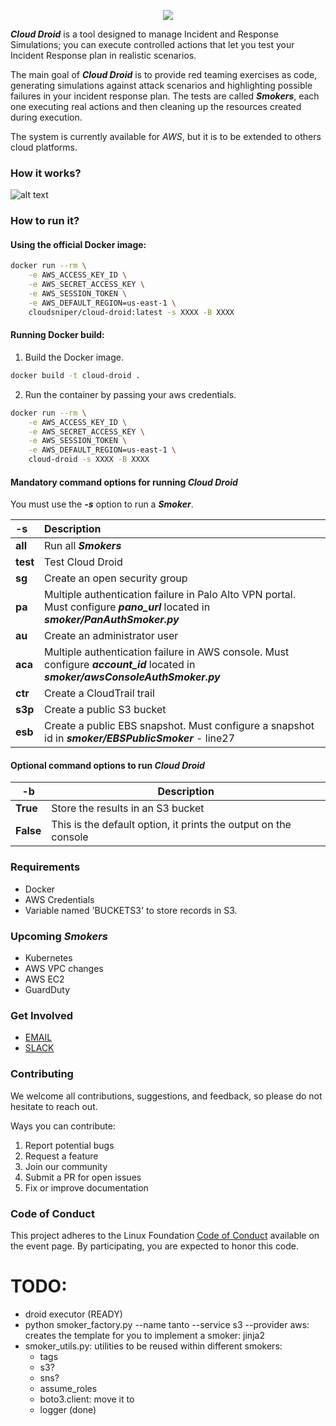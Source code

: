 <p align="center">
  <img src="./images/cloud-droid.png">
</p>

***Cloud Droid*** is a tool designed to manage Incident and Response Simulations; you can execute controlled actions that let you test your Incident Response plan in realistic scenarios.

The main goal of ***Cloud Droid*** is to provide red teaming exercises as code, generating simulations against attack scenarios and highlighting possible failures in your incident response plan. The tests are called ***Smokers***, each one executing real actions and then cleaning up the resources created during execution.

The system is currently available for *AWS*, but it is to be extended to others cloud platforms.

### How it works?

![alt text](images/cloud-droid-diagram.png "DIAGRAM")

### How to run it?

#### Using the official Docker image:

```bash
docker run --rm \
    -e AWS_ACCESS_KEY_ID \
    -e AWS_SECRET_ACCESS_KEY \
    -e AWS_SESSION_TOKEN \
    -e AWS_DEFAULT_REGION=us-east-1 \
    cloudsniper/cloud-droid:latest -s XXXX -B XXXX
```

#### Running Docker build:

1. Build the Docker image.
```bash
docker build -t cloud-droid .
```

2. Run the container by passing your aws credentials.
```bash
docker run --rm \
    -e AWS_ACCESS_KEY_ID \
    -e AWS_SECRET_ACCESS_KEY \
    -e AWS_SESSION_TOKEN \
    -e AWS_DEFAULT_REGION=us-east-1 \
    cloud-droid -s XXXX -B XXXX
```

#### Mandatory command options for running ***Cloud Droid***

You must use the ***-s*** option to run a ***Smoker***.

| -s  | Description  |
| :------------ |:---------------|
| **all** | Run all ***Smokers*** |
| **test** | Test Cloud Droid |
| **sg** | Create an open security group |
| **pa** | Multiple authentication failure in Palo Alto VPN portal. Must configure ***pano_url*** located in ***smoker/PanAuthSmoker.py*** |
| **au** | Create an administrator user |
| **aca** | Multiple authentication failure in AWS console. Must configure ***account_id*** located in ***smoker/awsConsoleAuthSmoker.py*** |
| **ctr** | Create a CloudTrail trail  |
| **s3p** | Create a public S3 bucket |
| **esb** | Create a public EBS snapshot. Must configure a snapshot id in ***smoker/EBSPublicSmoker*** - line27 |

#### Optional command options to run ***Cloud Droid***

| -b  | Description |
| --------------|-------------|
| **True** | Store the results in an S3 bucket |
| **False** | This is the default option, it prints the output on the console |

### Requirements
- Docker
- AWS Credentials
- Variable named 'BUCKETS3' to store records in S3.

### Upcoming ***Smokers***
- Kubernetes
- AWS VPC changes
- AWS EC2
- GuardDuty

### Get Involved
* [EMAIL](mailto:cloudsniper.cba@gmail.com)
* [SLACK](https://join.slack.com/t/cloudsniper/shared_invite/zt-gdto90pu-C25tsP54IOqTZd8ykQHmTw)

### Contributing
We welcome all contributions, suggestions, and feedback, so please do not hesitate to reach out. 

Ways you can contribute:
1. Report potential bugs 
2. Request a feature
3. Join our community
4. Submit a PR for open issues
5. Fix or improve documentation

### Code of Conduct

This project adheres to the Linux Foundation [Code of Conduct](https://events.linuxfoundation.org/about/code-of-conduct/) available on the event page. By participating, you are expected to honor this code.

# TODO:
* droid executor (READY)
* python smoker_factory.py --name tanto --service s3 --provider aws: creates the template for you to implement a smoker: jinja2
* smoker_utils.py: utilities to be reused within different smokers:
  * tags
  * s3?
  * sns?
  * assume_roles
  * boto3.client: move it to
  * logger (done)
